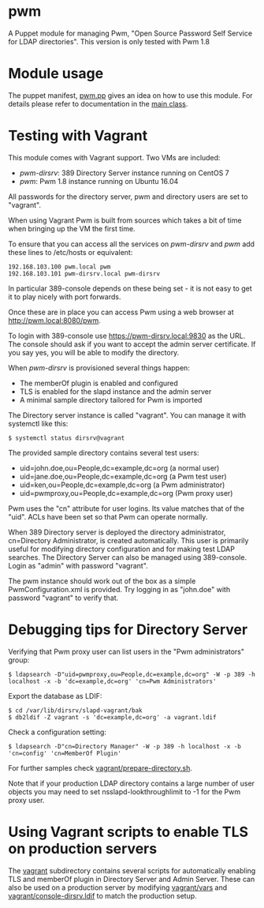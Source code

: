# pwm

A Puppet module for managing Pwm, "Open Source Password Self Service for LDAP 
directories". This version is only tested with Pwm 1.8

# Module usage

The puppet manifest, [pwm.pp](vagrant/pwm.pp) gives an idea on how to use this 
module. For details please refer to documentation in the [main 
class](manifests/init.pp).

# Testing with Vagrant

This module comes with Vagrant support. Two VMs are included:

* *pwm-dirsrv*: 389 Directory Server instance running on CentOS 7
* *pwm*: Pwm 1.8 instance running on Ubuntu 16.04

All passwords for the directory server, pwm and directory users are set to
"vagrant".

When using Vagrant Pwm is built from sources which takes a bit of time when
bringing up the VM the first time.

To ensure that you can access all the services on *pwm-dirsrv* and *pwm* add
these lines to /etc/hosts or equivalent:

    192.168.103.100 pwm.local pwm
    192.168.103.101 pwm-dirsrv.local pwm-dirsrv

In particular 389-console depends on these being set - it is not easy to get it 
to play nicely with port forwards.

Once these are in place you can access Pwm using a web browser at
http://pwm.local:8080/pwm.

To login with 389-console use https://pwm-dirsrv.local:9830 as the URL. The 
console should ask if you want to accept the admin server certificate. If you 
say yes, you will be able to modify the directory.

When *pwm-dirsrv* is provisioned several things happen:

* The memberOf plugin is enabled and configured
* TLS is enabled for the slapd instance and the admin server
* A minimal sample directory tailored for Pwm is imported

The Directory server instance is called "vagrant". You can manage it with
systemctl like this:

    $ systemctl status dirsrv@vagrant

The provided sample directory contains several test users:

* uid=john.doe,ou=People,dc=example,dc=org (a normal user)
* uid=jane.doe,ou=People,dc=example,dc=org (a Pwm test user)
* uid=ken,ou=People,dc=example,dc=org (a Pwm administrator)
* uid=pwmproxy,ou=People,dc=example,dc=org (Pwm proxy user)

Pwm uses the "cn" attribute for user logins. Its value matches that of the
"uid". ACLs have been set so that Pwm can operate normally.

When 389 Directory server is deployed the directory administrator,
cn=Directory Administrator, is created automatically. This user is primarily
useful for modifying directory configuration and for making test LDAP searches.
The Directory Server can also be managed using 389-console. Login as "admin"
with password "vagrant".

The pwm instance should work out of the box as a simple PwmConfiguration.xml is 
provided. Try logging in as "john.doe" with password "vagrant" to verify that.

# Debugging tips for Directory Server

Verifying that Pwm proxy user can list users in the "Pwm administrators" group:

    $ ldapsearch -D"uid=pwmproxy,ou=People,dc=example,dc=org" -W -p 389 -h localhost -x -b 'dc=example,dc=org' 'cn=Pwm Administrators'

Export the database as LDIF:

    $ cd /var/lib/dirsrv/slapd-vagrant/bak
    $ db2ldif -Z vagrant -s 'dc=example,dc=org' -a vagrant.ldif

Check a configuration setting:

    $ ldapsearch -D"cn=Directory Manager" -W -p 389 -h localhost -x -b 'cn=config' 'cn=MemberOf Plugin'

For further samples check [vagrant/prepare-directory.sh](vagrant/prepare-directory.sh).

Note that if your production LDAP directory contains a large number of user objects
you may need to set nsslapd-lookthroughlimit to -1 for the Pwm proxy user.

# Using Vagrant scripts to enable TLS on production servers

The [vagrant](vagrant) subdirectory contains several scripts for automatically 
enabling TLS and memberOf plugin in Directory Server and Admin Server. These can 
also be used on a production server by modifying [vagrant/vars](vagrant/vars) 
and [vagrant/console-dirsrv.ldif](vagrant/console-dirsrv.ldif) to match the 
production setup.
